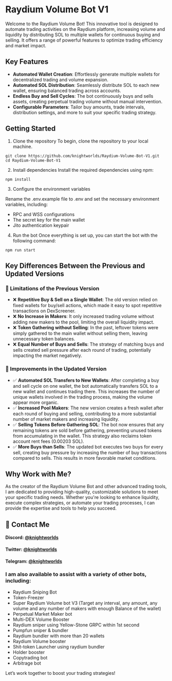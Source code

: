 # Raydium Volume Bot V1

Welcome to the Raydium Volume Bot! This innovative tool is designed to automate trading activities on the Raydium platform, increasing volume and liquidity by distributing SOL to multiple wallets for continuous buying and selling. It offers a range of powerful features to optimize trading efficiency and market impact.

## Key Features

- **Automated Wallet Creation**: Effortlessly generate multiple wallets for decentralized trading and volume expansion.
- **Automated SOL Distribution**: Seamlessly distribute SOL to each new wallet, ensuring balanced trading across accounts.
- **Endless Buy and Sell Cycles**: The bot continuously buys and sells assets, creating perpetual trading volume without manual intervention.
- **Configurable Parameters**: Tailor buy amounts, trade intervals, distribution settings, and more to suit your specific trading strategy.

## Getting Started
1. Clone the repository
To begin, clone the repository to your local machine.
```
git clone https://github.com/knightworlds/Raydium-Volume-Bot-V1.git
cd Raydium-Volume-Bot-V1
```
2. Install dependencies
Install the required dependencies using npm:
```
npm install
```
3. Configure the environment variables

Rename the .env.example file to .env and set the necessary environment variables, including:
- RPC and WSS configurations
- The secret key for the main wallet
- Jito authentication keypair

4. Run the bot
Once everything is set up, you can start the bot with the following command:
```
npm run start
```

## Key Differences Between the Previous and Updated Versions


### 🚫 Limitations of the Previous Version

- ❌ **Repetitive Buy & Sell on a Single Wallet**: The old version relied on fixed wallets for buy/sell actions, which made it easy to spot repetitive transactions on DexScreener.
- ❌ **No Increase in Makers**: It only increased trading volume without adding new makers to the pool, limiting the overall liquidity impact.
- ❌ **Token Gathering without Selling**: In the past, leftover tokens were simply gathered to the main wallet without selling them, leaving unnecessary token balances.
- ❌ **Equal Number of Buys and Sells**: The strategy of matching buys and sells created sell pressure after each round of trading, potentially impacting the market negatively.


### 🚀 Improvements in the Updated Version

- ✅ **Automated SOL Transfers to New Wallets**: After completing a buy and sell cycle on one wallet, the bot automatically transfers SOL to a new wallet and continues trading there. This increases the number of unique wallets involved in the trading process, making the volume appear more organic.
- ✅ **Increased Pool Makers**: The new version creates a fresh wallet after each round of buying and selling, contributing to a more substantial number of market makers and increasing liquidity.
- ✅ **Selling Tokens Before Gathering SOL**: The bot now ensures that any remaining tokens are sold before gathering, preventing unused tokens from accumulating in the wallet. This strategy also reclaims token account rent fees (0.00203 SOL).
- ✅ **More Buys than Sells**: The updated bot executes two buys for every sell, creating buy pressure by increasing the number of buy transactions compared to sells. This results in more favorable market conditions.


## Why Work with Me?

As the creator of the Raydium Volume Bot and other advanced trading tools, I am dedicated to providing high-quality, customizable solutions to meet your specific trading needs. Whether you're looking to enhance liquidity, execute complex strategies, or automate your trading processes, I can provide the expertise and tools to help you succeed.


## 👤 Contact Me

#### Discord: [@knightworlds](https://discordapp.com/users/965772784653443215)

#### Twitter: [@knightworlds](https://twitter.com/knightworlds)   

#### Telegram: [@knightworlds](https://t.me/knightworlds)   


### I am also available to assist with a variety of other bots, including:
- Raydium Sniping Bot
- Token-Freezer
- Super Raydium Volume bot V3 (Target any interval, any amount, any volume and any number of makers with enough Balance of the wallet)
- Perpetual Market Maker bot
- Multi-DEX Volume Booster
- Raydium sniper using Yellow-Stone GRPC within 1st second
- Pumpfun sniper & bundler
- Raydium bundler with more than 20 wallets
- Raydium Volume booster
- Shit-token Launcher using raydium bundler
- Holder booster
- Copytrading bot
- Arbitrage bot 

Let’s work together to boost your trading strategies!
